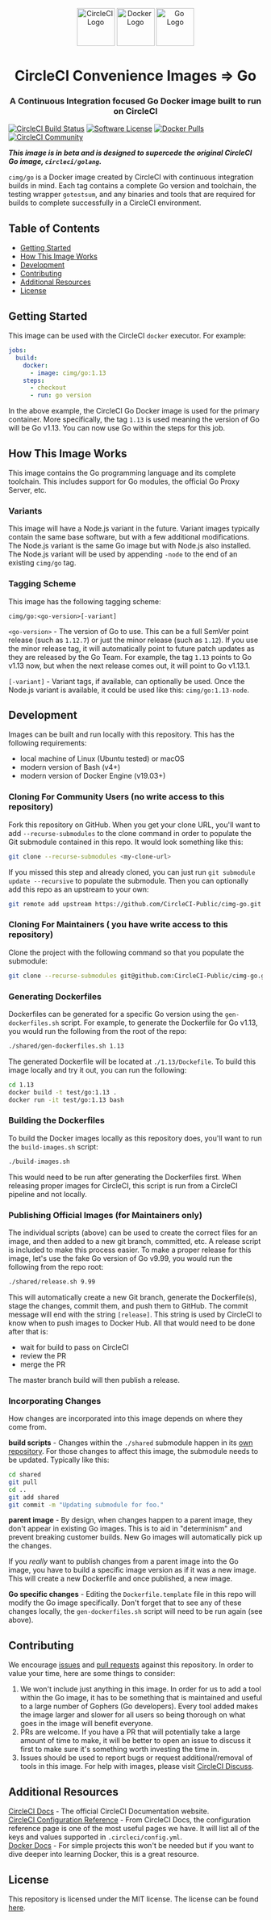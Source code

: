 <div align="center">
	<p>
		<img alt="CircleCI Logo" src="https://raw.github.com/CircleCI-Public/cimg-go/master/img/circle-circleci.svg?sanitize=true" width="75" />
		<img alt="Docker Logo" src="https://raw.github.com/CircleCI-Public/cimg-go/master/img/circle-docker.svg?sanitize=true" width="75" />
		<img alt="Go Logo" src="https://raw.github.com/CircleCI-Public/cimg-go/master/img/circle-go.svg?sanitize=true" width="75" />
	</p>
	<h1>CircleCI Convenience Images => Go</h1>
	<h3>A Continuous Integration focused Go Docker image built to run on CircleCI</h3>
</div>

[![CircleCI Build Status](https://circleci.com/gh/CircleCI-Public/cimg-go.svg?style=shield)](https://circleci.com/gh/CircleCI-Public/cimg-go) [![Software License](https://img.shields.io/badge/license-MIT-blue.svg)](https://raw.githubusercontent.com/CircleCI-Public/cimg-go/master/LICENSE) [![Docker Pulls](https://img.shields.io/docker/pulls/cimg/go)](https://hub.docker.com/r/cimg/go) [![CircleCI Community](https://img.shields.io/badge/community-CircleCI%20Discuss-343434.svg)](https://discuss.circleci.com/c/ecosystem/circleci-images)

***This image is in beta and is designed to supercede the original CircleCI Go image, `circleci/golang`.***

`cimg/go` is a Docker image created by CircleCI with continuous integration builds in mind.
Each tag contains a complete Go version and toolchain, the testing wrapper `gotestsum`, and any binaries and tools that are required for builds to complete successfully in a CircleCI environment.


## Table of Contents

- [Getting Started](#getting-started)
- [How This Image Works](#how-this-image-works)
- [Development](#development)
- [Contributing](#contributing)
- [Additional Resources](#additional-resources)
- [License](#license)


## Getting Started

This image can be used with the CircleCI `docker` executor.
For example:

```yaml
jobs:
  build:
    docker:
      - image: cimg/go:1.13
    steps:
      - checkout
      - run: go version
```

In the above example, the CircleCI Go Docker image is used for the primary container.
More specifically, the tag `1.13` is used meaning the version of Go will be Go v1.13.
You can now use Go within the steps for this job.


## How This Image Works

This image contains the Go programming language and its complete toolchain.
This includes support for Go modules, the official Go Proxy Server, etc.

### Variants

This image will have a Node.js variant in the future.
Variant images typically contain the same base software, but with a few additional modifications.
The Node.js variant is the same Go image but with Node.js also installed.
The Node.js variant will be used by appending `-node` to the end of an existing `cimg/go` tag.

### Tagging Scheme

This image has the following tagging scheme:

```
cimg/go:<go-version>[-variant]
```

`<go-version>` - The version of Go to use.
This can be a full SemVer point release (such as `1.12.7`) or just the minor release (such as `1.12`).
If you use the minor release tag, it will automatically point to future patch updates as they are released by the Go Team.
For example, the tag `1.13` points to Go v1.13 now, but when the next release comes out, it will point to Go v1.13.1.

`[-variant]` - Variant tags, if available, can optionally be used.
Once the Node.js variant is available, it could be used like this: `cimg/go:1.13-node`.


## Development

Images can be built and run locally with this repository.
This has the following requirements:

- local machine of Linux (Ubuntu tested) or macOS
- modern version of Bash (v4+)
- modern version of Docker Engine (v19.03+)

### Cloning For Community Users (no write access to this repository)

Fork this repository on GitHub.
When you get your clone URL, you'll want to add `--recurse-submodules` to the clone command in order to populate the Git submodule contained in this repo.
It would look something like this:

```bash
git clone --recurse-submodules <my-clone-url>
```

If you missed this step and already cloned, you can just run `git submodule update --recursive` to populate the submodule.
Then you can optionally add this repo as an upstream to your own:

```bash
git remote add upstream https://github.com/CircleCI-Public/cimg-go.git
```

### Cloning For Maintainers ( you have write access to this repository)

Clone the project with the following command so that you populate the submodule:

```bash
git clone --recurse-submodules git@github.com:CircleCI-Public/cimg-go.git
```

### Generating Dockerfiles

Dockerfiles can be generated for a specific Go version using the `gen-dockerfiles.sh` script.
For example, to generate the Dockerfile for Go v1.13, you would run the following from the root of the repo:

```bash
./shared/gen-dockerfiles.sh 1.13
```

The generated Dockerfile will be located at `./1.13/Dockefile`.
To build this image locally and try it out, you can run the following:

```bash
cd 1.13
docker build -t test/go:1.13 .
docker run -it test/go:1.13 bash
```

### Building the Dockerfiles

To build the Docker images locally as this repository does, you'll want to run the `build-images.sh` script:

```bash
./build-images.sh
```

This would need to be run after generating the Dockerfiles first.
When releasing proper images for CircleCI, this script is run from a CircleCI pipeline and not locally.

### Publishing Official Images (for Maintainers only)

The individual scripts (above) can be used to create the correct files for an image, and then added to a new git branch, committed, etc.
A release script is included to make this process easier.
To make a proper release for this image, let's use the fake Go version of Go v9.99, you would run the following from the repo root:

```bash
./shared/release.sh 9.99
```

This will automatically create a new Git branch, generate the Dockerfile(s), stage the changes, commit them, and push them to GitHub.
The commit message will end with the string `[release]`.
This string is used by CircleCI to know when to push images to Docker Hub.
All that would need to be done after that is:

- wait for build to pass on CircleCI
- review the PR
- merge the PR

The master branch build will then publish a release.

### Incorporating Changes

How changes are incorporated into this image depends on where they come from.

**build scripts** - Changes within the `./shared` submodule happen in its [own repository](https://github.com/CircleCI-Public/cimg-shared).
For those changes to affect this image, the submodule needs to be updated.
Typically like this:

```bash
cd shared
git pull
cd ..
git add shared
git commit -m "Updating submodule for foo."
```

**parent image** - By design, when changes happen to a parent image, they don't appear in existing Go images.
This is to aid in "determinism" and prevent breaking customer builds.
New Go images will automatically pick up the changes.

If you *really* want to publish changes from a parent image into the Go image, you have to build a specific image version as if it was a new image.
This will create a new Dockerfile and once published, a new image.

**Go specific changes** - Editing the `Dockerfile.template` file in this repo will modify the Go image specifically.
Don't forget that to see any of these changes locally, the `gen-dockerfiles.sh` script will need to be run again (see above).


## Contributing

We encourage [issues](https://github.com/CircleCI-Public/cimg-go/issues) and [pull requests](https://github.com/CircleCI-Public/cimg-go/pulls) against this repository. In order to value your time, here are some things to consider:

1. We won't include just anything in this image. In order for us to add a tool within the Go image, it has to be something that is maintained and useful to a large number of Gophers (Go developers). Every tool added makes the image larger and slower for all users so being thorough on what goes in the image will benefit everyone.
1. PRs are welcome. If you have a PR that will potentially take a large amount of time to make, it will be better to open an issue to discuss it first to make sure it's something worth investing the time in.
1. Issues should be used to report bugs or request additional/removal of tools in this image. For help with images, please visit [CircleCI Discuss](https://discuss.circleci.com/c/ecosystem/circleci-images).


## Additional Resources

[CircleCI Docs](https://circleci.com/docs/) - The official CircleCI Documentation website.  
[CircleCI Configuration Reference](https://circleci.com/docs/2.0/configuration-reference/#section=configuration) - From CircleCI Docs, the configuration reference page is one of the most useful pages we have.
It will list all of the keys and values supported in `.circleci/config.yml`.  
[Docker Docs](https://docs.docker.com/) - For simple projects this won't be needed but if you want to dive deeper into learning Docker, this is a great resource.  


## License

This repository is licensed under the MIT license.
The license can be found [here](./LICENSE).
